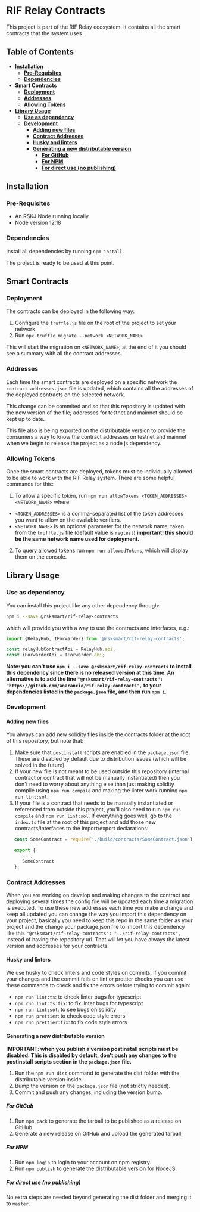 # RIF Relay Contracts

This project is part of the RIF Relay ecosystem. It contains all the smart contracts that the system uses.

## Table of Contents

- [**Installation**](#installation)
  - [**Pre-Requisites**](#pre-requisites)
  - [**Dependencies**](#dependencies)
- [**Smart Contracts**](#smart-contracts)
  - [**Deployment**](#deployment)
  - [**Addresses**](#addresses)
  - [**Allowing Tokens**](#allowing-tokens)
- [**Library Usage**](#library-usage)
  - [**Use as dependency**](#use-as-dependency)
  - [**Development**](#development)
    - [**Adding new files**](#adding-new-files)
    - [**Contract Addresses**](#contract-addresses)
    - [**Husky and linters**](#husky-and-linters)
    - [**Generating a new distributable version**](#generating-a-new-distributable-version)
      - [**For GitHub**](#for-github) 
      - [**For NPM**](#for-npm)
      - [**For direct use (no publishing)**](#for-direct-use-no-publishing)

## Installation

### Pre-Requisites

- An RSKJ Node running locally
- Node version 12.18

### Dependencies

Install all dependencies by running `npm install`.

The project is ready to be used at this point.

## Smart Contracts

### Deployment

The contracts can be deployed in the following way:

1. Configure the `truffle.js` file on the root of the project to set your network 
2. Run `npx truffle migrate --network <NETWORK_NAME>` 

This will start the migration on `<NETWORK_NAME>`; at the end of it you should see a summary with all the contract addresses.

### Addresses

Each time the smart contracts are deployed on a specific network the `contract-addresses.json` file is updated, which contains all the addresses of the deployed contracts on the selected network. 

This change can be commited and so that this repository is updated with the new version of the file; addresses for testnet and mainnet should be kept up to date.

This file also is being exported on the distributable version to provide the consumers a way to know the contract addresses on testnet and mainnet when we begin to release the project as a node js dependency.

### Allowing Tokens

Once the smart contracts are deployed, tokens must be individually allowed to be able to work with the RIF Relay system. There are some helpful commands for this:

1. To allow a specific token, run `npm run allowTokens <TOKEN_ADDRESSES> <NETWORK_NAME>` where:
  - `<TOKEN_ADDRESSES>` is a comma-separated list of the token addresses you want to allow on the available verifiers.
  - `<NETWORK_NAME>` is an optional parameter for the network name, taken from the `truffle.js` file (default value is `regtest`) **important! this should be the same network name used for deployment.** 
2. To query allowed tokens run `npm run allowedTokens`, which will display them on the console.

## Library Usage

### Use as dependency

You can install this project like any other dependency through: 

```bash
npm i --save @rsksmart/rif-relay-contracts
```

which will provide you with a way to use the contracts and interfaces, e.g.:

```javascript
import {RelayHub, IForwarder} from '@rsksmart/rif-relay-contracts';

const relayHubContractAbi = RelayHub.abi;
const iForwarderAbi = IForwarder.abi;
```

**Note: you can't use `npm i --save @rsksmart/rif-relay-contracts` to install this dependency since there is no released version at this time. An alternative is to add the line `"@rsksmart/rif-relay-contracts": "https://github.com/anarancio/rif-relay-contracts",` to your dependencies listed in the `package.json` file, and then run `npm i`.**

### Development

#### Adding new files

You always can add new solidity files inside the contracts folder at the root of this repository, but note that:

1. Make sure that `postinstall` scripts are enabled in the `package.json` file. These are disabled by default due to distribution issues (which will be solved in the future).
2. If your new file is not meant to be used outside this repository (internal contract or contract that will not be manually instantiated) then you don't need to worry about anything else than just making solidity compile using `npm run compile` and making the linter work running `npm run lint:sol`.  
3. If your file is a contract that needs to be manually instantiated or referenced from outside this project, you'll also need to run `npm run compile` and `npm run lint:sol`. If everything goes well, go to the `index.ts` file at the root of this project and add those new contracts/interfaces to the import/export declarations:
```typescript
   const SomeContract = require('./build/contracts/SomeContract.json');

   export {
      ...,
      SomeContract
   };
```

### Contract Addresses

When you are working on develop and making changes to the contract and deploying several times the config file will be updated each time a migration is executed. To use these new addresses each time you make a change and keep all updated you can change the way you import this dependency on your project, basically you need to keep this repo in the same folder as your project and the change your package.json file to import this dependency like this `"@rsksmart/rif-relay-contracts": "../rif-relay-contracts",` instead of having the repository url. That will let you have always the latest version and addresses for your contracts.

#### Husky and linters

We use husky to check linters and code styles on commits, if you commit your changes and the commit fails on lint or prettier checks you can use these commands to check and fix the errors before trying to commit again:

* `npm run lint:ts`: to check linter bugs for typescript
* `npm run lint:ts:fix`: to fix linter bugs for typescript
* `npm run lint:sol`: to see bugs on solidity
* `npm run prettier`: to check code style errors
* `npm run prettier:fix`: to fix code style errors
   
#### Generating a new distributable version

**IMPORTANT: when you publish a version postinstall scripts must be disabled. This is disabled by default, don't push any changes to the postinstall scripts section in the `package.json` file.**

1. Run the `npm run dist` command to generate the dist folder with the distributable version inside.
2. Bump the version on the `package.json` file (not strictly needed).
3. Commit and push any changes, including the version bump.

##### For GitGub

1. Run `npm pack` to generate the tarball to be published as a release on GitHub.
2. Generate a new release on GitHub and upload the generated tarball.

##### For NPM

1. Run `npm login` to login to your account on npm registry.
2. Run `npm publish` to generate the distributable version for NodeJS.

##### For direct use (no publishing)

No extra steps are needed beyond generating the dist folder and merging it to `master`.
